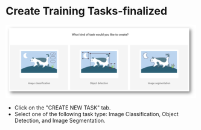 # Create Training Tasks-finalized

![](../../.gitbook/assets/image%20%28147%29.png)

* Click on the "CREATE NEW TASK" tab. 
* Select one of the following task type: Image Classification, Object Detection, and Image Segmentation. 











